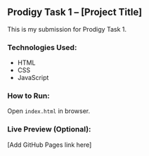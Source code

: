 ## Prodigy Task 1 – [Project Title]
This is my submission for Prodigy Task 1.

### Technologies Used:
- HTML
- CSS
- JavaScript

### How to Run:
Open `index.html` in browser.

### Live Preview (Optional):
[Add GitHub Pages link here]
